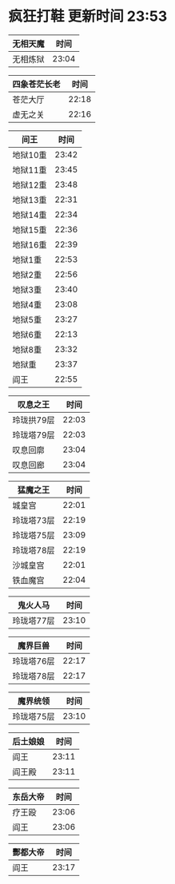 # 疯狂打鞋 更新时间 23:53

| 无相天魔   | 时间    |
|--------|-------|
| 无相炼狱 | 23:04 |

| 四象苍茫长老   | 时间    |
|--------|-------|
| 苍茫大厅 | 22:18 |
| 虚无之关 | 22:16 |

| 间王   | 时间    |
|--------|-------|
| 地狱10重 | 23:42 |
| 地狱11重 | 23:45 |
| 地狱12重 | 23:48 |
| 地狱13重 | 22:31 |
| 地狱14重 | 22:34 |
| 地狱15重 | 22:36 |
| 地狱16重 | 22:39 |
| 地狱1重 | 22:53 |
| 地狱2重 | 22:56 |
| 地狱3重 | 23:40 |
| 地狱4重 | 23:08 |
| 地狱5重 | 23:27 |
| 地狱6重 | 22:13 |
| 地狱8重 | 23:32 |
| 地狱重 | 23:37 |
| 阎王 | 22:55 |

| 叹息之王   | 时间    |
|--------|-------|
| 玲珑拱79层 | 22:03 |
| 玲珑塔79层 | 22:03 |
| 叹息回廓 | 23:04 |
| 叹息回廊 | 23:04 |

| 猛魔之王   | 时间    |
|--------|-------|
| 城皇宫 | 22:01 |
| 玲珑塔73层 | 22:19 |
| 玲珑塔75层 | 23:09 |
| 玲珑塔78层 | 22:19 |
| 沙城皇宫 | 22:01 |
| 铁血魔宫 | 22:04 |

| 鬼火人马   | 时间    |
|--------|-------|
| 玲珑塔77层 | 23:10 |

| 魔界巨兽   | 时间    |
|--------|-------|
| 玲珑塔76层 | 22:17 |
| 玲珑塔78层 | 22:17 |

| 魔界统领   | 时间    |
|--------|-------|
| 玲珑塔75层 | 23:10 |

| 后土娘娘   | 时间    |
|--------|-------|
| 阎王 | 23:11 |
| 阎王殿 | 23:11 |

| 东岳大帝   | 时间    |
|--------|-------|
| 疗王殴 | 23:06 |
| 阎王 | 23:06 |

| 酆都大帝   | 时间    |
|--------|-------|
| 阎王 | 23:17 |